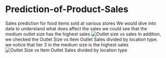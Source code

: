 # Prediction-of-Product-Sales
Sales prediction for food items sold at various stores
We would dive into data to understand what does affect the sales
we could see that the medium outlet size has the highest sales
![Outlet size vs sales](https://github.com/user-attachments/assets/f536f3df-37db-4717-a613-540fda76db0f)
In addition, we checked the  Outlet Size vs Item Outlet Sales divided by location type. we notice that tier 3 in the medium size is the highest sales
![Outlet Size vs Item Outlet Sales divided by location type](https://github.com/user-attachments/assets/36fd3a37-dc3a-462a-a74e-1c822802538c)
